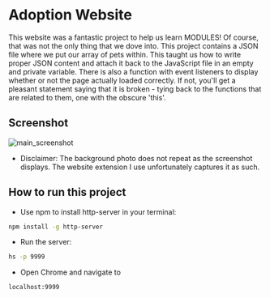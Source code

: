 # Adoption Website

This website was a fantastic project to help us learn MODULES! Of course, that was not the only thing that we dove into. This project contains a JSON file where we put our array of pets within. This taught us how to write proper JSON content and attach it back to the JavaScript file in an empty and private variable. There is also a function with event listeners to display whether or not the page actually loaded correctly. If not, you'll get a pleasant statement saying that it is broken - tying back to the functions that are related to them, one with the obscure 'this'. 

## Screenshot

![main_screenshot](./images/AdoptionWebsite1.png)

* Disclaimer: The background photo does not repeat as the screenshot displays. The website extension I use unfortunately captures it as such.

## How to run this project
* Use npm to install http-server in your terminal:
```sh
npm install -g http-server
```
* Run the server:
```sh
hs -p 9999
```
* Open Chrome and navigate to 
```
localhost:9999
```

